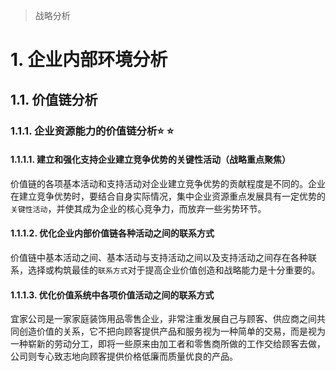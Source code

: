 >   战略分析

# 1. 企业内部环境分析

## 1.1. 价值链分析

### 1.1.1. 企业资源能力的价值链分析:star: :star: 

#### 1.1.1.1. 建立和强化支持企业建立竞争优势的关键性活动（战略重点聚焦）

价值链的各项基本活动和支持活动对企业建立竞争优势的贡献程度是不同的。企业在建立竞争优势时，要结合自身实际情况，集中企业资源重点发展具有一定优势的`关键性活动`，并使其成为企业的核心竞争力，而放弃一些劣势环节。

#### 1.1.1.2. 优化企业内部价值链各种活动之间的联系方式

价值链中基本活动之间、基本活动与支持活动之间以及支持活动之间存在各种联系，选择或构筑最佳的`联系方式`对于提高企业价值创造和战略能力是十分重要的。

#### 1.1.1.3. 优化价值系统中各项价值活动之间的联系方式

宜家公司是一家家庭装饰用品零售企业，非常注重发展自己与顾客、供应商之间共同创造价值的关系，它不把向顾客提供产品和服务视为一种简单的交易，而是视为一种崭新的劳动分工，即将一些原来由加工者和零售商所做的工作交给顾客去做，公司则专心致志地向顾客提供价格低廉而质量优良的产品。
